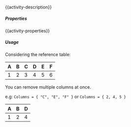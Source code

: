 {{activity-description}}

<div class="data-table-sprite remove-data-columns"></div>

##### Properties

{{activity-properties}}

##### Usage

Considering the reference table:

|  A  |  B  |  C  |  D  |  E  |  F  |
| --- | --- | --- | --- | --- | --- |
| 1   | 2   | 3   | 4   | 5   | 6   |

You can remove multiple columns at once.

e.g: `Columns = { "C", "E", "F" }` or `Columns = { 2, 4, 5 }`

|  A  |  B  |  D  |
| --- | --- | --- |
| 1   | 2   | 4   |